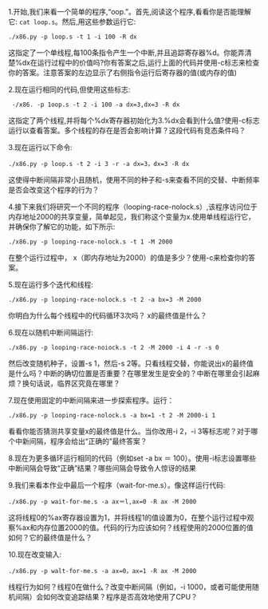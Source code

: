 1.开始,我们来看一个简单的程序,“oop.”。首先,阅读这个程序,看看你是否能理解它: `cat loop.s`。然后,用这些参数运行它:
```
./x86.py -p loop.s -t 1 -i 100 -R dx
``` 
这指定了一个单线程,每100条指令产生一个中断,并且追踪寄存器%d。你能弄清楚%dx在运行过程中的价值吗?你有答案之后,运行上面的代码并使用-c标志来检查你的答案。注意答案的左边显示了右侧指令运行后寄存器的值(或内存的值)


2.现在运行相同的代码,但使用这些标志:
```
 -/x86. -p 1oop.s -t 2 -i 100 -a dx=3,dx=3 -R dx
```

这指定了两个线程,并将每个%dx寄存器初始化为3.%dx会看到什么值?使用-c标志运行以查看答案。多个线程的存在是否会影响计算？这段代码有竞态条件吗？

3.现在运行以下命令:
```
./x86.py -p loop.s -t 2 -i 3 -r -a dx=3，dx=3 -R dx
```
这使得中断间隔非常小且随机，使用不同的种子和-s来查看不同的交替、中断频率是否会改变这个程序的行为？

4.接下来我们将研究一个不同的程序（looping-race-nolock.s）,该程序访问位于内存地址2000的共享变量，简单起见，我们称这个变量为x.使用单线程运行它，并确保你了解它的功能，如下所示:
```
./x86.py -p looping-race-nolock.s -t 1 -M 2000
```

在整个运行过程中， x（即内存地址为2000）的值是多少？使用-c来检查你的答案。

5.现在运行多个迭代和线程:
```
./x86.py -p looping-race-nolock.s -t 2 -a bx=3 -M 2000
```
你明白为什么每个线程中的代码循环3次吗？ x的最终值是什么？

6.现在以随机中断间隔运行:
```
./x86.py -p looping-race-noiock.s -t 2 -M 2000 -i 4 -r -s 0
```
然后改变随机种子，设置-s 1，然后-s 2等。只看线程交替，你能说出x的最终值是什么吗？中断的确切位置是否重要？在哪里发生是安全的？中断在哪里会引起麻烦？换句话说，临界区究竟在哪里？

7.现在使用固定的中断间隔来进一步探索程序。运行：
```
./x86.py -p looping-race-nolock.s -a bx=1 -t 2 -M 2000-i 1
```
看看你能否猜测共享变量x的最终值是什么。当你改用-i 2，-i 3等标志呢？对于哪个中新间隔，程序会给出“正确的”最终答案？

8.现在为更多循环运行相同的代码（例如set -a bx ＝ 100）。使用-i标志设置哪些中断间隔会导致“正确”结果？哪些间隔会导致令人惊讶的结果

9.我们来看本作业中最后一个程序（wait-for-me.s）。像这样运行代码:
```
./x86.py -p wait-for-me.s -a ax＝l,ax=0 -R ax -M 2000
```
这将线程0的%ax寄存器设置为1，并将线程1的值设置为0，在整个运行过程中观察%ax和内存位置2000的值。代码的行为应该如何？线程使用的2000位置的值如何？它的最终值是什么？

10.现在改变输入:
```
./x86.py -p walt-for-me.s -a ax=0，ax=1 -R ax -M 2000
```
线程行为如何？线程0在做什么？改变中断间隔（例如，-i 1000，或者可能使用随机间隔）会如何改变追踪结果？程序是否高效地使用了CPU？